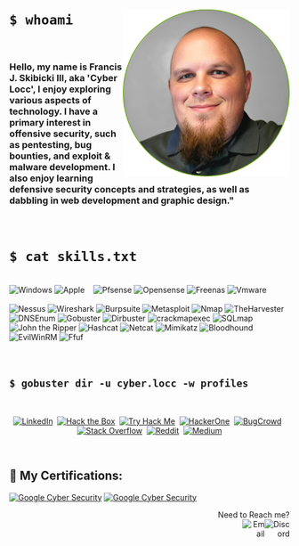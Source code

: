 # `$ whoami ` <img alt="Picture of Me" width="300px" align="right" src="https://github.com/CyberLocc/CyberLocc/blob/main/img_fs.png?raw=true" /> 
</br>

### Hello, my name is Francis J. Skibicki III, aka 'Cyber Locc', I enjoy exploring various aspects of technology. I have a primary interest in offensive security, such as pentesting, bug bounties, and exploit & malware development. I also enjoy learning defensive security concepts and strategies, as well as dabbling in web development and graphic design." 

<br>

# `$ cat skills.txt` 
<p align="left">
<br>
<!-- General --> 
<img alt="Windows" width="5%" src="https://cdn.simpleicons.org/windows" />
<img alt="Apple" width="5%" src="https://cdn.simpleicons.org/apple" />
<img alt="" width="5%" src="https://upload.wikimedia.org/wikipedia/commons/4/45/Parrot_Logo.png?20191030192001" />
<img alt="" width="5%" src="https://cdn.simpleicons.org/Kalilinux" />
<img alt="" width="5%" src="https://cdn.simpleicons.org/Ubuntu" />
<img alt="Pfsense" width="5%" src="https://cdn.simpleicons.org/pfsense" />
<img alt="Opensense" width="5%" src="https://cdn.simpleicons.org/opnsense" />
<img alt="Freenas" width="5%" src="https://cdn.simpleicons.org/freenas" />
<img alt="Vmware" width="5%" src="https://cdn.simpleicons.org/vmware" />

<!-- Programming/Scripting -->
<img alt="" width="5%" src="https://cdn.simpleicons.org/gnubash" />
<img alt="" width="5%" src="https://cdn.simpleicons.org/powershell" />
<img alt="" width="5%" src="https://cdn.simpleicons.org/python" />

<!-- Web Dev -->
<img alt="" width="5%" src="https://cdn.simpleicons.org/html5" />
<img alt="" width="5%" src="https://cdn.simpleicons.org/css3" />
<img alt="" width="5%" src="https://cdn.simpleicons.org/javascript" />
<img alt="" width="5%" src="https://cdn.simpleicons.org/jquery" />
<img alt="" width="5%" src="https://cdn.simpleicons.org/mysql" />
<img alt="" width="5%" src="https://cdn.simpleicons.org/mariadb" />

<!-- Security --><br><br> 
<img alt="Nessus" width="5%" src="https://www.svgrepo.com/show/331601/tenable.svg" />
<img alt="Wireshark" width="5%" src="https://www.kali.org/tools/wireshark/images/wireshark-logo.svg" />
<img alt="Burpsuite" width="5%" src="https://www.kali.org/tools/burpsuite/images/burpsuite-logo.svg" />
<img alt="Metasploit" width="5%" src="https://www.kali.org/tools/metasploit-framework/images/metasploit-framework-logo.svg" />
<img alt="Nmap" width="5%" src="https://www.kali.org/tools/nmap/images/nmap-logo.svg" />
<img alt="TheHarvester" width="5%" src="https://www.kali.org/tools/theharvester/images/theharvester-logo.svg" />
<img alt="DNSEnum" width="5%" src="https://www.kali.org/tools/dnsenum/images/dnsenum-logo.svg" />
<img alt="Gobuster" width="5%" src="https://www.kali.org/tools/gobuster/images/gobuster-logo.svg" />
<img alt="Dirbuster" width="5%" src="https://www.kali.org/tools/dirbuster/images/dirbuster-logo.svg" />
<img alt="crackmapexec" width="5%" src="https://www.kali.org/images/tool-logo-crackmapexec.svg" />
<img alt="SQLmap" width="5%" src="https://www.kali.org/tools/sqlmap/images/sqlmap-logo.svg" />
<img alt="John the Ripper" width="5%" src="https://www.kali.org/tools/john/images/john-logo.svg" />
<img alt="Hashcat" width="5%" src="https://www.kali.org/tools/hashcat/images/hashcat-logo.svg" />
<img alt="Netcat" width="5%" src="https://www.kali.org/tools/netcat/images/netcat-logo.svg" />
<img alt="Mimikatz" width="5%" src="https://www.kali.org/tools/mimikatz/images/mimikatz-logo.svg" />
<img alt="Bloodhound" width="5%" src="https://www.kali.org/tools/bloodhound/images/bloodhound-logo.svg" />
<img alt="EvilWinRM" width="5%" src="https://www.kali.org/tools/evil-winrm/images/evil-winrm-logo.svg" />
<img alt="Ffuf" width="5%" src="https://www.kali.org/tools/ffuf/images/ffuf-logo.svg" />

</p>

<br>

## `$ gobuster dir -u cyber.locc -w profiles`

<br>
<p align="center">
<a href="https://www.linkedin.com/in/francisskibicki/"><img alt="LinkedIn" width="10%" src="https://cdn.simpleicons.org/linkedin" /></a>
&nbsp;<a href="https://app.hackthebox.com/profile/1577673"><img alt="Hack the Box" width="10%" src="https://cdn.simpleicons.org/hackthebox" /></a>
&nbsp;<a href="https://tryhackme.com/p/CyberLocc"><img alt="Try Hack Me" width="10%" src="https://cdn.simpleicons.org/tryhackme" /></a>
&nbsp;<a href="https://hackerone.com/cyberlocc?type=user"><img alt="HackerOne" width="10%" src="https://cdn.simpleicons.org/hackerone" /></a>
&nbsp;<a href="https://bugcrowd.com/CyberLocc"><img alt="BugCrowd" width="10%" src="https://cdn.simpleicons.org/bugcrowd" /></a>
&nbsp;<a href="https://stackoverflow.com/users/12873617/cyber-locc?tab=summary"><img alt="Stack Overflow" width="10%" src="https://cdn.simpleicons.org/stackoverflow" /></a>
&nbsp;<a href="https://www.reddit.com/user/Cyberlocc/"><img alt="Reddit" width="10%" src="https://cdn.simpleicons.org/reddit" /></a>
&nbsp;<a href="https://medium.com/@cyberlocc"><img alt="Medium" width="10%" src="https://cdn.simpleicons.org/medium" /></a>
</p>
<br>

## 📜 My Certifications: <br>
<a href="https://www.credly.com/badges/361f56c5-1a08-4096-a942-280339967ea3/public_url"><img alt="Google Cyber Security" width="12%" src="https://images.credly.com/size/110x110/images/0bf0f2da-a699-4c82-82e2-56dcf1f2e1c7/image.png" /></a>
<a href="https://www.credly.com/badges/b4bbfaa4-c3ea-4643-bfe4-d41d9293f79b/public_url"><img alt="Google Cyber Security" width="12%" src="https://comptiacdn.azureedge.net/webcontent/images/default-source/siteicons/logosecurityplus.svg?sfvrsn=35a7d752_2" /></a>

<p align="right"> Need to Reach me? <br> <a href="discordapp.com/users/310633454712782848"><img alt="Discord" align="right" width="45px" src="https://cdn.simpleicons.org/discord" /></a>
<a href="mailto:someone@example.com"><img alt="Email" align="right" width="40px" src="https://cdn.simpleicons.org/microsoftoutlook" /></a>
</p> 


<!--
**CyberLocc/CyberLocc** is a ✨ _special_ ✨ repository because its `README.md` (this file) appears on your GitHub profile.
- 🔭 I’m currently working on ...
- 🌱 I’m currently learning ...
- 👯 I’m looking to collaborate on ...
- 🤔 I’m looking for help with ...
- 💬 Ask me about ...
- 📫 How to reach me: ...
- 😄 Pronouns: ...
- ⚡ Fun fact: ...
[twitter]: https://twitter.com/joshmadakor
[youtube]: https://www.youtube.com/c/joshmadakor
[instagram]: https://www.instagram.com/joshmadakor/
-->
